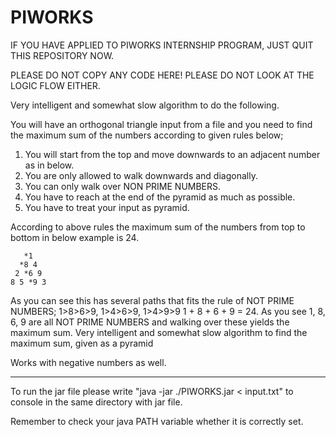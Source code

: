 # PIWORKS

IF YOU HAVE APPLIED TO PIWORKS INTERNSHIP PROGRAM, JUST QUIT THIS REPOSITORY NOW.

PLEASE DO NOT COPY ANY CODE HERE! PLEASE DO NOT LOOK AT THE LOGIC FLOW EITHER.

Very intelligent and somewhat slow algorithm to do the following.

You will have an orthogonal triangle input from a file and you need to find the maximum sum of the numbers according to given rules below;

1. You will start from the top and move downwards to an adjacent number as in below.
2. You are only allowed to walk downwards and diagonally.
3. You can only walk over NON PRIME NUMBERS.
4. You have to reach at the end of the pyramid as much as possible.
5. You have to treat your input as pyramid.

According to above rules the maximum sum of the numbers from top to bottom in below example is 24.

       *1
      *8 4
     2 *6 9
    8 5 *9 3
   
   
As you can see this has several paths that fits the rule of NOT PRIME NUMBERS; 1>8>6>9, 1>4>6>9, 1>4>9>9
1 + 8 + 6 + 9 = 24.  As you see 1, 8, 6, 9 are all NOT PRIME NUMBERS and walking over these yields the maximum sum.
Very intelligent and somewhat slow algorithm to find the maximum sum, given as a pyramid

Works with negative numbers as well.

----------------------------------------------------------------------------------------------------------------------------------------
To run the jar file please write "java -jar ./PIWORKS.jar < input.txt" to console in the same directory with jar file.

Remember to check your java PATH variable whether it is correctly set.
